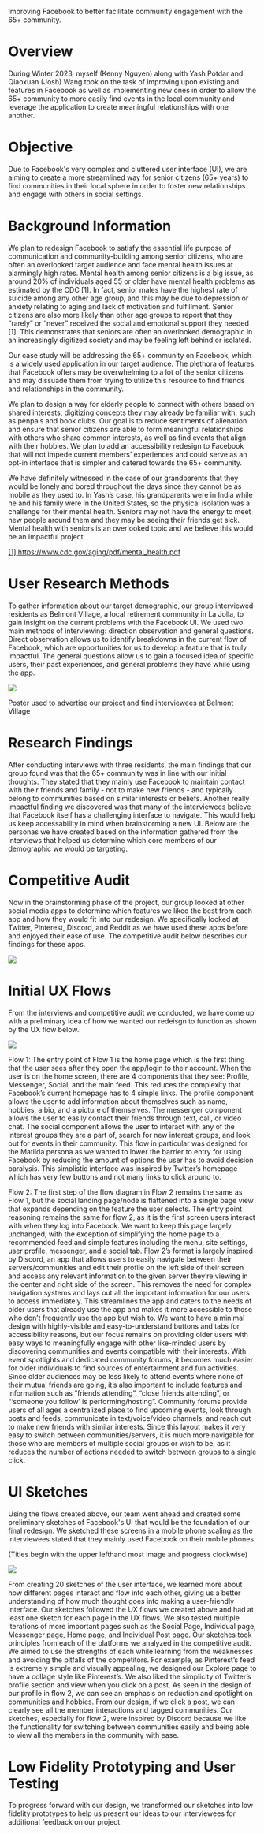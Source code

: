 Improving Facebook to better facilitate community engagement with the 65+ community.

# Overview
During Winter 2023, myself (Kenny Nguyen) along with Yash Potdar and Qiaoxuan (Josh) Wang took on the task of improving upon existing and features in Facebook as well as implementing new ones in order to allow the 65+ community to more easily find events in the local community and leverage the application to create meaningful relationships with one another.  

# Objective
Due to Facebook's very complex and cluttered user interface (UI), we are aiming to create a more streamlined way for senior citizens (65+ years) to find communities in their local sphere in order to foster new relationships and engage with others in social settings. 


# Background Information
We plan to redesign Facebook to satisfy the essential life purpose of communication and community-building among senior citizens, who are often an overlooked target audience and face mental health issues at alarmingly high rates. Mental health among senior citizens is a big issue, as around 20% of individuals aged 55 or older have mental health problems as estimated by the CDC [1]. In fact, senior males have the highest rate of suicide among any other age group, and this may be due to depression or anxiety relating to aging and lack of motivation and fulfillment. Senior citizens are also more likely than other age groups to report that they “rarely” or “never” received the social and emotional support they needed [1]. This demonstrates that seniors are often an overlooked demographic in an increasingly digitized society and may be feeling left behind or isolated.

Our case study will be addressing the 65+ community on Facebook, which is a widely used application in our target audience. The plethora of features that Facebook offers may be overwhelming to a lot of the senior citizens and may dissuade them from trying to utilize this resource to find friends and relationships in the community.

We plan to design a way for elderly people to connect with others based on shared interests, digitizing concepts they may already be familiar with, such as penpals and book clubs. Our goal is to reduce sentiments of alienation and ensure that senior citizens are able to form meaningful relationships with others who share common interests, as well as find events that align with their hobbies. We plan to add an accessibility redesign to Facebook that will not impede current members’ experiences and could serve as an opt-in interface that is simpler and catered towards the 65+ community.

We have definitely witnessed in the case of our grandparents that they would be lonely and bored throughout the days since they cannot be as mobile as they used to. In Yash’s case, his grandparents were in India while he and his family were in the United States, so the physical isolation was a challenge for their mental health. Seniors may not have the energy to meet new people around them and they may be seeing their friends get sick. Mental health with seniors is an overlooked topic and we believe this would be an impactful project.

<a href="https://www.cdc.gov/aging/pdf/mental_health.pdf">[1] https://www.cdc.gov/aging/pdf/mental_health.pdf</a>


# User Research Methods
To gather information about our target demographic, our group interviewed residents as Belmont Village, a local retirement community in La Jolla, to gain insight on the current problems with the Facebook UI. We used two main methods of interviewing: direction observation and general questions.  Direct observation allows us to identify breakdowns in the current flow of Facebook, which are opportunities for us to develop a feature that is truly impactful. The general questions allow us to gain a focused idea of specific users, their past experiences, and general problems they have while using the app.

<img src="assets/facebookflyer.png" class="center">

Poster used to advertise our project and find interviewees at Belmont Village


# Research Findings
After conducting interviews with three residents, the main findings that our group found was that the 65+ community was in line with our initial thoughts. They stated that they mainly use Facebook to maintain contact with their friends and family - not to make new friends - and typically belong to communities based on similar interests or beliefs. Another really impactful finding we discovered was that many of the interviewees believe that Facebook itself has a challenging interface to navigate. This would help us keep accessability in mind when brainstorming a new UI. Below are the personas we have created based on the information gathered from the interviews that helped us determine which core members of our demographic we would be targeting.



# Competitive Audit
Now in the brainstorming phase of the project, our group looked at other social media apps to determine which features we liked the best from each app and how they would fit into our redesign. We specifically looked at Twitter, Pinterest, Discord, and Reddit as we have used these apps before and enjoyed their ease of use. The competitive audit below describes our findings for these apps.

<img src="assets/Competitor_Flow.png" class="center">

# Initial UX Flows
From the interviews and competitive audit we conducted, we have come up with a preliminary idea of how we wanted our redeisgn to function as shown by the UX flow below.

<img src="assets/Revised UX Flow Diagram.png" class="center">

Flow 1: The entry point of Flow 1 is the home page which is the first thing that the user sees after they open the app/login to their account. When the user is on the home screen, there are 4 components that they see: Profile, Messenger, Social, and the main feed. This reduces the complexity that Facebook’s current homepage has to 4 simple links. The profile component allows the user to add information about themselves such as name, hobbies, a bio, and a picture of themselves. The messenger component allows the user to easily contact their friends through text, call, or video chat. The social component allows the user to interact with any of the interest groups they are a part of, search for new interest groups, and look out for events in their community. This flow in particular was designed for the Matilda persona as we wanted to lower the barrier to entry for using Facebook by reducing the amount of options the user has to avoid decision paralysis. This simplistic interface was inspired by Twitter’s homepage which has very few buttons and not many links to click around to.

Flow 2: The first step of the flow diagram in Flow 2 remains the same as Flow 1, but the social landing page/node is flattened into a single page view that expands depending on the feature the user selects. The entry point reasoning remains the same for flow 2, as it is the first screen users interact with when they log into Facebook. We want to keep this page largely unchanged, with the exception of simplifying the home page to a recommended feed and simple features including the menu, site settings, user profile, messenger, and a social tab. Flow 2’s format is largely inspired by Discord, an app that allows users to easily navigate between their servers/communities and edit their profile on the left side of their screen and access any relevant information to the given server they’re viewing in the center and right side of the screen. This removes the need for complex navigation systems and lays out all the important information for our users to access immediately. This streamlines the app and caters to the needs of older users that already use the app and makes it more accessible to those who don’t frequently use the app but wish to. We want to have a minimal design with highly-visible and easy-to-understand buttons and tabs for accessibility reasons, but our focus remains on providing older users with easy ways to meaningfully engage with other like-minded users by discovering communities and events compatible with their interests. With event spotlights and dedicated community forums, it becomes much easier for older individuals to find sources of entertainment and fun activities. Since older audiences may be less likely to attend events where none of their mutual friends are going, it’s also important to include features and information such as “friends attending”, “close friends attending”, or “‘someone you follow’ is performing/hosting”. Community forums provide users of all ages a centralized place to find upcoming events, look through posts and feeds, communicate in text/voice/video channels, and reach out to make new friends with similar interests. Since this layout makes it very easy to switch between communities/servers, it is much more navigable for those who are members of multiple social groups or wish to be, as it reduces the number of actions needed to switch between groups to a single click.

# UI Sketches
Using the flows created above, our team went ahead and created some preliminary sketches of Facebook's UI that would be the foundation of our final redesign. We sketched these screens in a mobile phone scaling as the interviewees stated that they mainly used Facebook on their mobile phones.

(Titles begin with the upper lefthand most image and progress clockwise)

<img src="assets/Frame 1.png" class="center">

From creating 20 sketches of the user interface, we learned more about how different pages interact and flow into each other, giving us a better understanding of how much thought goes into making a user-friendly interface. Our sketches followed the UX flows we created above and had at least one sketch for each page in the UX flows. We also tested multiple iterations of more important pages such as the Social Page, Individual page, Messenger page, Home page, and Individual Post page. Our sketches took principles from each of the platforms we analyzed in the competitive audit. We aimed to use the strengths of each while learning from the weaknesses and avoiding the pitfalls of the competitors. For example, as Pinterest’s feed is extremely simple and visually appealing, we designed our Explore page to have a collage style like Pinterest’s. We also liked the simplicity of Twitter’s profile section and view when you click on a post. As seen in the design of our profile in flow 2, we can see an emphasis on reduction and spotlight on communities and hobbies. From our design, if we click a post, we can clearly see all the member interactions and tagged communities. Our sketches, especially for flow 2, were inspired by Discord because we like the functionality for switching between communities easily and being able to view all the members in the community with ease.

# Low Fidelity Prototyping and User Testing
To progress forward with our design, we transformed our sketches into low fidelity prototypes to help us present our ideas to our interviewees for additional feedback on our project. 





